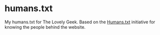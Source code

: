 # humans.txt
My humans.txt for The Lovely Geek. Based on the <a href="http://humanstxt.org/">Humans.txt</a> initiative for knowing the people behind the website.
